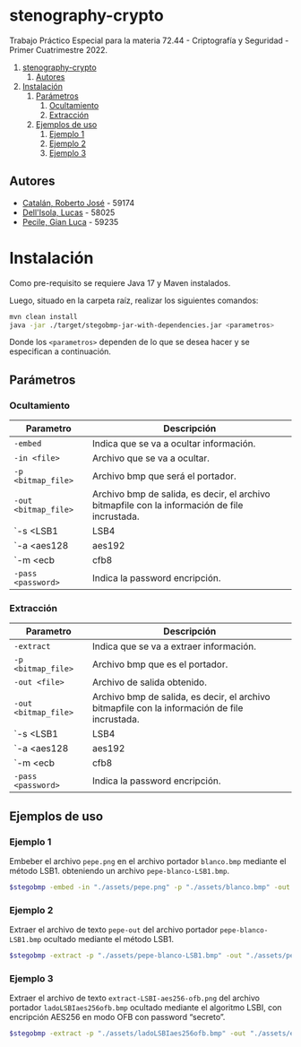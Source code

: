 # stenography-crypto
Trabajo Práctico Especial para la materia 72.44 - Criptografía y Seguridad - Primer Cuatrimestre 2022.

1. [stenography-crypto](#stenography-crypto)
   1. [Autores](#autores)
2. [Instalación](#instalación)
   1. [Parámetros](#parámetros)
      1. [Ocultamiento](#ocultamiento)
      2. [Extracción](#extracción)
   2. [Ejemplos de uso](#ejemplos-de-uso)
      1. [Ejemplo 1](#ejemplo-1)
      2. [Ejemplo 2](#ejemplo-2)
      3. [Ejemplo 3](#ejemplo-3)

## Autores
* [Catalán, Roberto José](https://github.com/rcatalan98) - 59174
* [Dell'Isola, Lucas](https://github.com/ldellisola) - 58025
* [Pecile, Gian Luca](https://github.com/glpecile) - 59235

# Instalación
Como pre-requisito se requiere Java 17 y Maven instalados. 

Luego, situado en la carpeta raíz, realizar los siguientes comandos:
```sh
mvn clean install
java -jar ./target/stegobmp-jar-with-dependencies.jar <parametros>
```
Donde los `<parametros>` dependen de lo que se desea hacer y se especifican a continuación. 
## Parámetros
### Ocultamiento
| Parametro            | Descripción                                                                                   |
|----------------------|-----------------------------------------------------------------------------------------------|
| `-embed`             | Indica que se va a ocultar información.                                                       |
| `-in <file>`         | Archivo que se va a ocultar.                                                                  |
| `-p <bitmap_file>`   | Archivo bmp que será el portador.                                                             |
| `-out <bitmap_file>` | Archivo bmp de salida, es decir, el archivo bitmapfile con la información de file incrustada. |
| `-s <LSB1 | LSB4 | LSBI>` | Algoritmo de esteganografiado: LSB de 1 bit, LSB de 4 bits, LSB Improved.  |
| `-a <aes128 | aes192 | aes256 | des>` | Algoritmo de encriptación: AES de 128, 192 o 256 bits y DES de 64. |
| `-m <ecb | cfb8 | ofb | cbc>` | Modo de encriptación: CBC (IV y padding), ECB (padding), CFB8 (IV) y OFB (IV). |
| `-pass <password>`   | Indica la password encripción.                                                                |

### Extracción
| Parametro            | Descripción                                                                                   |
|----------------------|-----------------------------------------------------------------------------------------------|
| `-extract`           | Indica que se va a extraer información.                                                       |
| `-p <bitmap_file>`   | Archivo bmp que es el portador.                                                               |
| `-out <file>`        | Archivo de salida obtenido.                                                                   |
| `-out <bitmap_file>` | Archivo bmp de salida, es decir, el archivo bitmapfile con la información de file incrustada. |
| `-s <LSB1 | LSB4 | LSBI>` | Algoritmo de esteganografiado: LSB de 1 bit, LSB de 4 bits, LSB Improved.  |
| `-a <aes128 | aes192 | aes256 | des>` | Algoritmo de encriptación: AES de 128, 192 o 256 bits y DES de 64. |
| `-m <ecb | cfb8 | ofb | cbc>` | Modo de encriptación: CBC (IV y padding), ECB (padding), CFB8 (IV) y OFB (IV). |
| `-pass <password>`   | Indica la password encripción.                                                                |


## Ejemplos de uso
### Ejemplo 1
Embeber el archivo `pepe.png` en el archivo portador `blanco.bmp` mediante el método LSB1. obteniendo un archivo `pepe-blanco-LSB1.bmp`.
```sh
$stegobmp -embed -in "./assets/pepe.png" -p "./assets/blanco.bmp" -out "./assets/pepe-blanco-LSB1" -s LSB1
```
### Ejemplo 2
Extraer el archivo de texto `pepe-out` del archivo portador `pepe-blanco-LSB1.bmp` ocultado mediante el método LSB1.
```sh
$stegobmp -extract -p "./assets/pepe-blanco-LSB1.bmp" -out "./assets/pepe-out" -s LSB1
```
### Ejemplo 3
Extraer el archivo de texto `extract-LSBI-aes256-ofb.png` del archivo portador `ladoLSBIaes256ofb.bmp` ocultado mediante el algoritmo LSBI, con encripción AES256 en modo OFB con password “secreto”.
```sh
$stegobmp -extract -p "./assets/ladoLSBIaes256ofb.bmp" -out "./assets/extract-LSBI-aes256-ofb" -s LSBI -a AES256 -m OFB -pass "secreto"
```